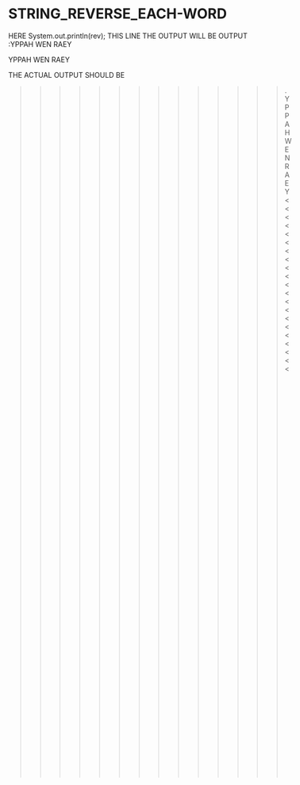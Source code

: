 # STRING_REVERSE_EACH-WORD
HERE 
System.out.println(rev);
THIS LINE THE OUTPUT WILL BE 
OUTPUT :YPPAH
 WEN
 RAEY
 
   YPPAH WEN RAEY
   
   
   THE ACTUAL OUTPUT SHOULD BE 
   >>>>>>>>>>>>>>.  YPPAH WEN RAEY  <<<<<<<<<<<<<<<<<<<<<
![Screenshot 2023-01-29 110737 2222222222222222222222](https://user-images.githubusercontent.com/115396834/215307278-07ec557b-4e1b-423b-b2c5-b1989e346c28.png)
